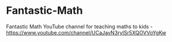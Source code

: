 # Fantastic-Math
Fantastic Math YouTube channel for teaching maths to kids - https://www.youtube.com/channel/UCaJavN3rylSr5XQOVVoYgKw
